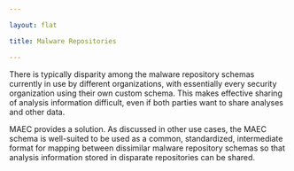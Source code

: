 ```yaml
---

layout: flat

title: Malware Repositories

---
```




There is typically disparity among the malware repository schemas currently in use by different organizations, with essentially every security organization using their own custom schema.  This makes effective sharing of analysis information difficult, even if both parties want to share analyses and other data.  

MAEC provides a solution.  As discussed in other use cases, the MAEC schema is well-suited to be used as a common, standardized, intermediate format for mapping between dissimilar malware repository schemas so that analysis information stored in disparate repositories can be shared.
 